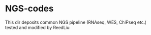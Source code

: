 # NGS-codes
This dir deposits common NGS pipeline (RNAseq, WES, ChIPseq etc.) tested and modified by ReedLiu
